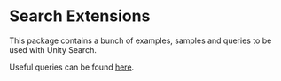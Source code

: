 # Search Extensions

This package contains a bunch of examples, samples and queries to be used with Unity Search.

Useful queries can be found [here](Documentation~/queries.md).

